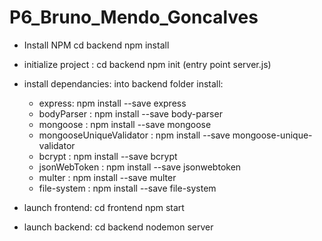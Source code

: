 # P6_Bruno_Mendo_Goncalves

- Install NPM
cd backend
npm install

- initialize project :
cd backend
npm init (entry point server.js)

- install dependancies:
into backend folder install:

    - express: npm install --save express
    - bodyParser : npm install --save body-parser
    - mongoose : npm install --save mongoose
    - mongooseUniqueValidator : npm install --save mongoose-unique-validator
    - bcrypt : npm install --save bcrypt
    - jsonWebToken : npm install --save jsonwebtoken
    - multer : npm install --save multer
    - file-system : npm install --save file-system

- launch frontend: 
    cd frontend
    npm start

- launch backend:
    cd backend
    nodemon server